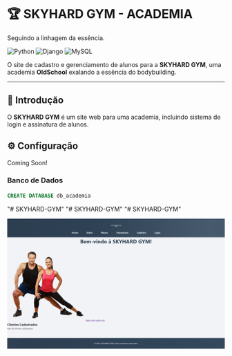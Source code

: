 
# 🏆 SKYHARD GYM - ACADEMIA
Seguindo a linhagem da essência.

![Python](https://img.shields.io/badge/-Python-333333?style=flat&logo=python)
![Django](https://img.shields.io/badge/-Django-333333?style=flat&logo=django)
![MySQL](https://img.shields.io/badge/-MySQL-333333?style=flat&logo=mysql)

O site  de cadastro e gerenciamento de alunos para a **SKYHARD GYM**, uma academia **OldSchool** exalando a essência do bodybuilding.

---

## 📌 Introdução
O **SKYHARD GYM** é um site web para uma academia, incluindo sistema de login e assinatura de alunos.


## ⚙️ Configuração

Coming Soon!

### Banco de Dados
```sql
CREATE DATABASE db_academia
```

"# SKYHARD-GYM" 
"# SKYHARD-GYM" 
"# SKYHARD-GYM" 

![Tela inicial do projeto](https://raw.githubusercontent.com/rafarfrafa/SKYHARD-GYM/refs/heads/main/evercapture_20-04-2025_at_12-09-30.png?raw=true)
